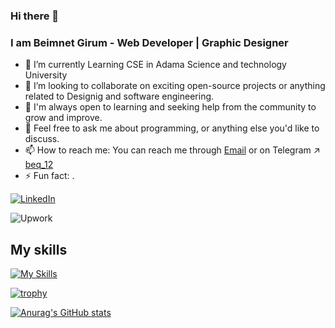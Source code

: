 ### Hi there 👋

<!--
**poricf/poricf** is a ✨ _special_ ✨ repository because its `README.md` (this file) appears on your GitHub profile.


-->
### I am Beimnet Girum -  Web Developer | Graphic Designer
- 🔭 I’m currently Learning CSE in Adama Science and technology University
- 👯  I’m looking to collaborate on exciting open-source projects or anything related to Designig and software engineering.
- 🤔  I'm always open to learning and seeking help from the community to grow and improve.
- 💬 Feel free to ask me about programming, or anything else you'd like to discuss.
- 📫 How to reach me: You can reach me through  [Email](mailto:girumbeimnet74@gamil.com) or on Telegram ↗ [beq_12](https://t.me/beq_12)
- ⚡ Fun fact: .


[![LinkedIn](https://img.shields.io/badge/LinkedIn-blue?style=for-the-badge&logo=LinkedIn&logoColor=white)](www.linkedin.com/in/beq12)


![Upwork](https://img.shields.io/badge/Upwork-green?style=for-the-badge&logo=Upwork&logoColor=white)
## My skills
[![My Skills](https://skillicons.dev/icons?i=cpp,mysql,py,html,css,javascript,vscode,java)](https://skillicons.dev)

[![trophy](https://github-profile-trophy.vercel.app/?username=BequeenCode&theme=onedark)](https://github.com/poricf/github-profile-trophy)


[![Anurag's GitHub stats](https://github-readme-stats.vercel.app/api?username=BequeenCode&theme=vue-dark)](https://github.com/BequeenCode/github-readme-stats)
